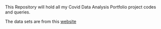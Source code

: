 This Repository will hold all my Covid Data Analysis Portfolio project codes and queries.

The data sets are from this <a href= "https://ourworldindata.org/covid-deaths"> website </a>
